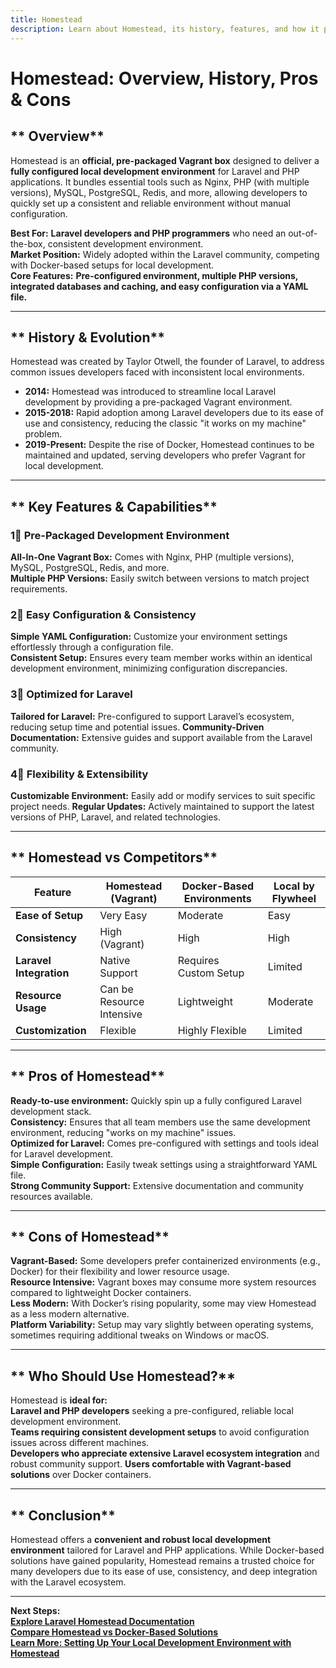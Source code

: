 ```yaml
---
title: Homestead  
description: Learn about Homestead, its history, features, and how it provides a robust local development environment for Laravel and PHP applications.
---
```


# **Homestead: Overview, History, Pros & Cons**

## ** Overview**  
Homestead is an **official, pre-packaged Vagrant box** designed to deliver a **fully configured local development environment** for Laravel and PHP applications. It bundles essential tools such as Nginx, PHP (with multiple versions), MySQL, PostgreSQL, Redis, and more, allowing developers to quickly set up a consistent and reliable environment without manual configuration.

 **Best For:** **Laravel developers and PHP programmers** who need an out-of-the-box, consistent development environment.  
 **Market Position:** Widely adopted within the Laravel community, competing with Docker-based setups for local development.  
 **Core Features:** **Pre-configured environment, multiple PHP versions, integrated databases and caching, and easy configuration via a YAML file.**

---

## ** History & Evolution**  
Homestead was created by Taylor Otwell, the founder of Laravel, to address common issues developers faced with inconsistent local environments.

- **2014:** Homestead was introduced to streamline local Laravel development by providing a pre-packaged Vagrant environment.
- **2015-2018:** Rapid adoption among Laravel developers due to its ease of use and consistency, reducing the classic "it works on my machine" problem.
- **2019-Present:** Despite the rise of Docker, Homestead continues to be maintained and updated, serving developers who prefer Vagrant for local development.

---

## ** Key Features & Capabilities**

### **1⃣ Pre-Packaged Development Environment**  
 **All-In-One Vagrant Box:** Comes with Nginx, PHP (multiple versions), MySQL, PostgreSQL, Redis, and more.  
 **Multiple PHP Versions:** Easily switch between versions to match project requirements.

### **2⃣ Easy Configuration & Consistency**  
 **Simple YAML Configuration:** Customize your environment settings effortlessly through a configuration file.  
 **Consistent Setup:** Ensures every team member works within an identical development environment, minimizing configuration discrepancies.

### **3⃣ Optimized for Laravel**  
 **Tailored for Laravel:** Pre-configured to support Laravel’s ecosystem, reducing setup time and potential issues.
 **Community-Driven Documentation:** Extensive guides and support available from the Laravel community.

### **4⃣ Flexibility & Extensibility**  
 **Customizable Environment:** Easily add or modify services to suit specific project needs.
 **Regular Updates:** Actively maintained to support the latest versions of PHP, Laravel, and related technologies.

---

## ** Homestead vs Competitors**

| Feature                    | Homestead (Vagrant) | Docker-Based Environments | Local by Flywheel  |
|----------------------------|---------------------|---------------------------|--------------------|
| **Ease of Setup**          |  Very Easy        |  Moderate                |  Easy            |
| **Consistency**            |  High (Vagrant)   |  High                   |  High            |
| **Laravel Integration**    |  Native Support   |  Requires Custom Setup   |  Limited          |
| **Resource Usage**         |  Can be Resource Intensive |  Lightweight        |  Moderate         |
| **Customization**          |  Flexible         |  Highly Flexible         |  Limited         |

---

## ** Pros of Homestead**  
 **Ready-to-use environment:** Quickly spin up a fully configured Laravel development stack.  
 **Consistency:** Ensures that all team members use the same development environment, reducing "works on my machine" issues.  
 **Optimized for Laravel:** Comes pre-configured with settings and tools ideal for Laravel development.  
 **Simple Configuration:** Easily tweak settings using a straightforward YAML file.  
 **Strong Community Support:** Extensive documentation and community resources available.

---

## ** Cons of Homestead**  
 **Vagrant-Based:** Some developers prefer containerized environments (e.g., Docker) for their flexibility and lower resource usage.  
 **Resource Intensive:** Vagrant boxes may consume more system resources compared to lightweight Docker containers.  
 **Less Modern:** With Docker’s rising popularity, some may view Homestead as a less modern alternative.  
 **Platform Variability:** Setup may vary slightly between operating systems, sometimes requiring additional tweaks on Windows or macOS.

---

## ** Who Should Use Homestead?**  
Homestead is **ideal for:**  
 **Laravel and PHP developers** seeking a pre-configured, reliable local development environment.  
 **Teams requiring consistent development setups** to avoid configuration issues across different machines.  
 **Developers who appreciate extensive Laravel ecosystem integration** and robust community support.
 **Users comfortable with Vagrant-based solutions** over Docker containers.

---

## ** Conclusion**  
Homestead offers a **convenient and robust local development environment** tailored for Laravel and PHP applications. While Docker-based solutions have gained popularity, Homestead remains a trusted choice for many developers due to its ease of use, consistency, and deep integration with the Laravel ecosystem.

---

 **Next Steps:**  
 **[Explore Laravel Homestead Documentation](https://laravel.com/docs/homestead)**  
 **[Compare Homestead vs Docker-Based Solutions](#)**  
 **[Learn More: Setting Up Your Local Development Environment with Homestead](#)**

